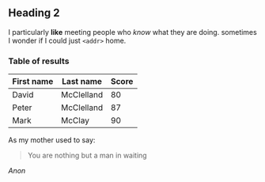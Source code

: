 ## Heading 2
I particularly **like** meeting people who *know* what they are doing.
sometimes I wonder if I could just `<addr>` home.

### Table of results
First name|Last name|Score
--|--|--
David|McClelland|80
Peter|McClelland|87
Mark|McClay|90

As my mother used to say:

> You are nothing but 
> a man in waiting

*Anon*
